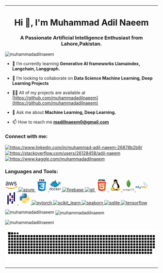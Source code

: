 
-----


<h1 align="center">Hi 👋, I'm Muhammad Adil Naeem</h1>
<h3 align="center">A Passionate Artificial Intelligence Enthusiast from Lahore,Pakistan.</h3>

<p align="left"> <img src="https://komarev.com/ghpvc/?username=muhammadadilnaeem&label=Profile%20views&color=0e75b6&style=flat" alt="muhammadadilnaeem" /> </p>

- 🌱 I’m currently learning **Generative AI frameworks Llamaindex, Langchain, Langgraph.**

- 👯 I’m looking to collaborate on **Data Science Machine Learning, Deep Learning Projects**

- 👨‍💻 All of my projects are available at [https://github.com/muhammadadilnaeem](https://github.com/muhammadadilnaeem)

- 💬 Ask me about **Machine Learning, Deep Learning.**

- 📫 How to reach me **madillnaeem0@gmail.com**

<h3 align="left">Connect with me:</h3>
<p align="left">
<a href="https://www.linkedin.com/in/muhammad-adil-naeem-26878b2b9/" target="blank"><img align="center" src="https://raw.githubusercontent.com/rahuldkjain/github-profile-readme-generator/master/src/images/icons/Social/linked-in-alt.svg" alt="https://www.linkedin.com/in/muhammad-adil-naeem-26878b2b9/" height="30" width="40" /></a>
<a href="https://stackoverflow.com/users/26128458/adil-naeem" target="blank"><img align="center" src="https://raw.githubusercontent.com/rahuldkjain/github-profile-readme-generator/master/src/images/icons/Social/stack-overflow.svg" alt="https://stackoverflow.com/users/26128458/adil-naeem" height="30" width="40" /></a>
<a href="https://www.kaggle.com/muhammadadilnaeem" target="blank"><img align="center" src="https://raw.githubusercontent.com/rahuldkjain/github-profile-readme-generator/master/src/images/icons/Social/kaggle.svg" alt="https://www.kaggle.com/muhammadadilnaeem" height="30" width="40" /></a>
</p>

<h3 align="left">Languages and Tools:</h3>
<p align="left"> <a href="https://aws.amazon.com" target="_blank" rel="noreferrer"> <img src="https://raw.githubusercontent.com/devicons/devicon/master/icons/amazonwebservices/amazonwebservices-original-wordmark.svg" alt="aws" width="40" height="40"/> </a> <a href="https://azure.microsoft.com/en-in/" target="_blank" rel="noreferrer"> <img src="https://www.vectorlogo.zone/logos/microsoft_azure/microsoft_azure-icon.svg" alt="azure" width="40" height="40"/> </a> <a href="https://www.w3schools.com/css/" target="_blank" rel="noreferrer"> <img src="https://raw.githubusercontent.com/devicons/devicon/master/icons/css3/css3-original-wordmark.svg" alt="css3" width="40" height="40"/> </a> <a href="https://www.docker.com/" target="_blank" rel="noreferrer"> <img src="https://raw.githubusercontent.com/devicons/devicon/master/icons/docker/docker-original-wordmark.svg" alt="docker" width="40" height="40"/> </a> <a href="https://firebase.google.com/" target="_blank" rel="noreferrer"> <img src="https://www.vectorlogo.zone/logos/firebase/firebase-icon.svg" alt="firebase" width="40" height="40"/> </a> <a href="https://git-scm.com/" target="_blank" rel="noreferrer"> <img src="https://www.vectorlogo.zone/logos/git-scm/git-scm-icon.svg" alt="git" width="40" height="40"/> </a> <a href="https://www.w3.org/html/" target="_blank" rel="noreferrer"> <img src="https://raw.githubusercontent.com/devicons/devicon/master/icons/html5/html5-original-wordmark.svg" alt="html5" width="40" height="40"/> </a> <a href="https://www.linux.org/" target="_blank" rel="noreferrer"> <img src="https://raw.githubusercontent.com/devicons/devicon/master/icons/linux/linux-original.svg" alt="linux" width="40" height="40"/> </a> <a href="https://www.mongodb.com/" target="_blank" rel="noreferrer"> <img src="https://raw.githubusercontent.com/devicons/devicon/master/icons/mongodb/mongodb-original-wordmark.svg" alt="mongodb" width="40" height="40"/> </a> <a href="https://www.mysql.com/" target="_blank" rel="noreferrer"> <img src="https://raw.githubusercontent.com/devicons/devicon/master/icons/mysql/mysql-original-wordmark.svg" alt="mysql" width="40" height="40"/> </a> <a href="https://pandas.pydata.org/" target="_blank" rel="noreferrer"> <img src="https://raw.githubusercontent.com/devicons/devicon/2ae2a900d2f041da66e950e4d48052658d850630/icons/pandas/pandas-original.svg" alt="pandas" width="40" height="40"/> </a> <a href="https://www.python.org" target="_blank" rel="noreferrer"> <img src="https://raw.githubusercontent.com/devicons/devicon/master/icons/python/python-original.svg" alt="python" width="40" height="40"/> </a> <a href="https://pytorch.org/" target="_blank" rel="noreferrer"> <img src="https://www.vectorlogo.zone/logos/pytorch/pytorch-icon.svg" alt="pytorch" width="40" height="40"/> </a> <a href="https://scikit-learn.org/" target="_blank" rel="noreferrer"> <img src="https://upload.wikimedia.org/wikipedia/commons/0/05/Scikit_learn_logo_small.svg" alt="scikit_learn" width="40" height="40"/> </a> <a href="https://seaborn.pydata.org/" target="_blank" rel="noreferrer"> <img src="https://seaborn.pydata.org/_images/logo-mark-lightbg.svg" alt="seaborn" width="40" height="40"/> </a> <a href="https://www.sqlite.org/" target="_blank" rel="noreferrer"> <img src="https://www.vectorlogo.zone/logos/sqlite/sqlite-icon.svg" alt="sqlite" width="40" height="40"/> </a> <a href="https://www.tensorflow.org" target="_blank" rel="noreferrer"> <img src="https://www.vectorlogo.zone/logos/tensorflow/tensorflow-icon.svg" alt="tensorflow" width="40" height="40"/> </a> </p>

<p><img align="left" src="https://github-readme-stats.vercel.app/api/top-langs?username=muhammadadilnaeem&show_icons=true&locale=en&layout=compact" alt="muhammadadilnaeem" /></p>

<p>&nbsp;<img align="center" src="https://github-readme-stats.vercel.app/api?username=muhammadadilnaeem&show_icons=true&locale=en" alt="muhammadadilnaeem" /></p>

<p><img align="center" src="https://github-readme-streak-stats.herokuapp.com/?user=muhammadadilnaeem&" alt="muhammadadilnaeem" /></p>


<picture>
  <source media="(prefers-color-scheme: dark)" srcset="https://raw.githubusercontent.com/muhammadadilnaeem/muhammadadilnaeem/output/github-snake-dark.svg" />
  <source media="(prefers-color-scheme: light)" srcset="https://raw.githubusercontent.com/muhammadadilnaeem/muhammadadilnaeem/output/github-snake.svg" />
  <img alt="github-snake" src="https://raw.githubusercontent.com/muhammadadilnaeem/muhammadadilnaeem/output/github-snake.svg" />
</picture>


------
